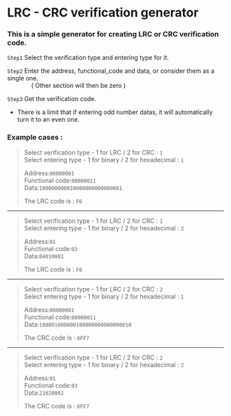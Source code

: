 # LRC - CRC verification generator

### This is a simple generator for creating LRC or CRC verification code.  

`Step1` Select the verification type and entering type for it.  

`Step2` Enter the address, functional_code and data, or consider them as a single one.    
        &emsp;&emsp;&emsp;&emsp;( Other section will then be zero )  

`Step3` Get the verification code.  

* There is a limit that if entering odd number datas, it will automatically turn it to an even one.  

### Example cases :

>Select verification type - 1 for LRC / 2 for CRC : `1`  
>Select entering type - 1 for binary / 2 for hexadecimal : `1`  
>  
>Address:`00000001`  
>Functional code:`00000011`  
>Data:`100000000010000000000000001`
>
>The LRC code is :  `F6`
---
>Select verification type - 1 for LRC / 2 for CRC : `1`  
>Select entering type - 1 for binary / 2 for hexadecimal : `2`  
>  
>Address:`01`  
>Functional code:`03`  
>Data:`04010001`  
>  
>The LRC code is :  `F6`  
---
>Select verification type - 1 for LRC / 2 for CRC : `2`  
>Select entering type - 1 for binary / 2 for hexadecimal : `1`  
>
>Address:`00000001`  
>Functional code:`00000011`  
>Data:`100001000000100000000000000010`  
>
>The CRC code is : `6FF7`  
---
>Select verification type - 1 for LRC / 2 for CRC : `2`  
>Select entering type - 1 for binary / 2 for hexadecimal : `2`  
>
>Address:`01`  
>Functional code:`03`  
>Data:`21020002`  
>
>The CRC code is : `6FF7`  